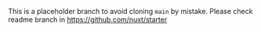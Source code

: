 This is a placeholder branch to avoid cloning `main` by mistake. Please check readme branch in https://github.com/nuxt/starter
